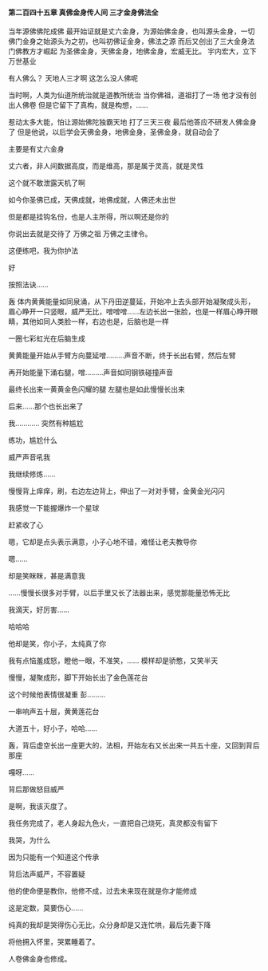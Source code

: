 #### 第二百四十五章 真佛金身传人间 三才金身佛法全

当年源佛佛陀成佛
最开始证就是丈六金身，为源始佛金身，也叫源头金身，一切佛门金身之始源头为之初，也叫初佛证金身，佛法之源
而后又创出了三大金身法门佛教方才崛起
为圣佛金身，天佛金身，地佛金身，宏威无比。
宇内宏大，立下万世基业

有人佛么？
天地人三才啊
这怎么没人佛呢

当时啊，人类为仙道所统治就是道教所统治
当你佛祖，道祖打了一场
他才没有创出人佛卷
但是它留下了真构，就是构想，……

惹动太多大能，怕让源始佛陀独霸天地
打了三天三夜
最后他答应不研发人佛金身了
但是他说，以后学会天佛金身，地佛金身，圣佛金身，就自动会了

主要是有丈六金身

丈六者，非人间数据高度，而是维高，那是属于灵高，就是灵性

这个就不敢泄露天机了啊

如今你圣佛已成，天佛成就，地佛成就，人佛还未出世

但是都是挂钩名份，也是人主所得，所以啊还是你的

你说出去就是交待了
万佛之祖
万佛之主律令。

这便练吧，我为你护法

好

按照法诀……

轰
体内黄黄能量如同泉涌，从下丹田逆蔓延，开始冲上去头部开始凝聚成头形，眉心睁开一只竖眼，威严无比，噌噌噌……左边长出一张脸，也是一样眉心睁开眼睛，其他如同人类脸一样，右边也是，后脑也是一样

一圈七彩虹光在后脑生成

黄黄能量开始从手臂方向蔓延噌………声音不断，终于长出右臂，然后左臂

再开始能量下涌右腿，噌………声音如同钢铁碰撞声音

最终长出来一黄黄金色闪耀的腿
左腿也是如此慢慢长出来

后来……那个也长出来了

我…………
突然有种尴尬

练功，尴尬什么

威严声音吼我

我继续修炼……

慢慢背上痒痒，刷，右边左边背上，伸出了一对对手臂，金黄金光闪闪

我感觉一下能握爆炸一个星球

赶紧收了心

嗯，它却是点头表示满意，小子心地不错，难怪让老夫教导你

嗯……

却是笑眯眯，甚是满意我

……慢慢长很多对手臂，以后手里又长了法器出来，感觉那能量恐怖无比

我滴天，好厉害……

哈哈哈

他却是笑，你小子，太纯真了你

我有点恼羞成怒，瞪他一眼，不准笑，……
模样却是骄憨，又笑半天

慢慢，凝聚成形，脚下开始长出了金色莲花台

这个时候他表情很凝重
彭………

一串响声五十层，黄黄莲花台

大道五十，好小子，哈哈……


轰，背后虚空长出一座更大的，法相，开始左右又长出来一共五十座，又回到背后那座

嘎呀……

背后那做怒目威严

是啊，我该灭度了。

我任务完成了，老人身起九色火，一直把自己烧死，真灵都没有留下

我哭，为什么

因为只能有一个知道这个传承

背后法声威严，不容置疑

他的使命便是教你，他修不成，过去未来现在就是你才能修成

这是定数，莫要伤心……

纯真的我却是哭得伤心无比，众分身却是又连忙哄，最后先妻下降

将他拥入怀里，哭累睡着了。

人卷佛金身也修成。

